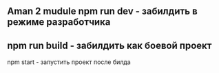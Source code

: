 Aman 2 mudule 
npm run dev - забилдить в режиме разработчика 
------------------------------------------------ 
npm run build - забилдить как боевой проект
------------------------------------------------
npm start - запустить проект после билда